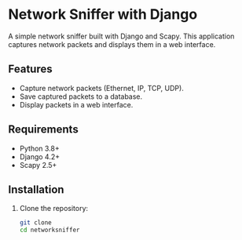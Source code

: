 # Network Sniffer with Django

A simple network sniffer built with Django and Scapy. This application captures network packets and displays them in a web interface.

## Features
- Capture network packets (Ethernet, IP, TCP, UDP).
- Save captured packets to a database.
- Display packets in a web interface.

## Requirements
- Python 3.8+
- Django 4.2+
- Scapy 2.5+

## Installation

1. Clone the repository:
   ```bash
   git clone 
   cd networksniffer
